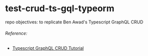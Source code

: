 # test-crud-ts-gql-typeorm
repo objectives: to replicate Ben Awad's Typescript GraphQL CRUD

###### Reference:
* [Typescript GraphQL CRUD Tutorial](https://www.youtube.com/watch?v=WhzIjYQmWvs&t=1352s)
